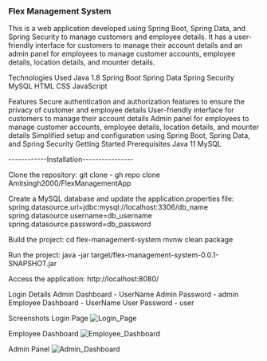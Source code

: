 ### Flex Management System

This is a web application developed using Spring Boot, Spring Data, and Spring Security to manage customers and employee details. It has a user-friendly interface for customers to manage their account details and an admin panel for employees to manage customer accounts, employee details, location details, and mounter details.

Technologies Used
Java 1.8
Spring Boot
Spring Data
Spring Security
MySQL
HTML
CSS
JavaScript

Features
Secure authentication and authorization features to ensure the privacy of customer and employee details
User-friendly interface for customers to manage their account details
Admin panel for employees to manage customer accounts, employee details, location details, and mounter details
Simplified setup and configuration using Spring Boot, Spring Data, and Spring Security
Getting Started
Prerequisites
Java 11
MySQL

------------Installation----------------

Clone the repository:
git clone - gh repo clone Amitsingh2000/FlexManagementApp

Create a MySQL database and update the application.properties file:
spring.datasource.url=jdbc:mysql://localhost:3306/db_name
spring.datasource.username=db_username
spring.datasource.password=db_password

Build the project:
cd flex-management-system
mvnw clean package

Run the project:
java -jar target/flex-management-system-0.0.1-SNAPSHOT.jar

Access the application:
http://localhost:8080/

Login Details 
 Admin Dashboard - UserName Admin Password - admin
 Employee Dashboard - UserName User Password - user

Screenshots
Login Page
![Login_Page](https://user-images.githubusercontent.com/96221336/232455423-793ae2f3-4d6d-4b1c-816d-5a2f67d446fe.png)


Employee Dashboard
![Employee_Dashboard](https://user-images.githubusercontent.com/96221336/232455294-3d6a06cc-cf3d-4218-91bb-7a255fbfdb63.png)

Admin Panel
![Admin_Dashboard](https://user-images.githubusercontent.com/96221336/232455487-da809f61-d6d9-49e0-b797-fc41b9dcdfa8.png)






